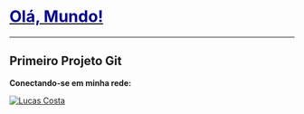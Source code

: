 #  <h1><u> <font color="darkblue"> Olá, Mundo! </font> </u> </h1> <hr>
<h2>Primeiro Projeto Git</h2> 

<b>Conectando-se em minha rede:</b>

<p align="left">	
  <a href="https://www.linkedin.com/in/lucas-costa-batista/">
      <img alt="Lucas Costa" src="https://img.shields.io/badge/-LucasCostaBatista-8257E5?style=flat&logo=Linkedin&logoColor=white" />
  </a>
 </p>


